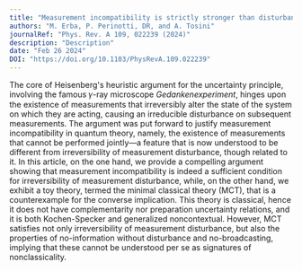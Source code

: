 ```yaml
---
title: "Measurement incompatibility is strictly stronger than disturbance"
authors: "M. Erba, P. Perinotti, DR, and A. Tosini"
journalRef: "Phys. Rev. A 109, 022239 (2024)"
description: "Description"
date: "Feb 26 2024"
DOI: "https://doi.org/10.1103/PhysRevA.109.022239"
---
```


The core of Heisenberg's heuristic argument for the uncertainty principle, involving the famous 𝛾-ray microscope *Gedankenexperiment*, hinges upon the existence of measurements that irreversibly alter the state of the system on which they are acting, causing an irreducible disturbance on subsequent measurements. The argument was put forward to justify measurement incompatibility in quantum theory, namely, the existence of measurements that cannot be performed jointly—a feature that is now understood to be different from irreversibility of measurement disturbance, though related to it. In this article, on the one hand, we provide a compelling argument showing that measurement incompatibility is indeed a sufficient condition for irreversibility of measurement disturbance, while, on the other hand, we exhibit a toy theory, termed the minimal classical theory (MCT), that is a counterexample for the converse implication. This theory is classical, hence it does not have complementarity nor preparation uncertainty relations, and it is both Kochen-Specker and generalized noncontextual. However, MCT satisfies not only irreversibility of measurement disturbance, but also the properties of no-information without disturbance and no-broadcasting, implying that these cannot be understood per se as signatures of nonclassicality.
